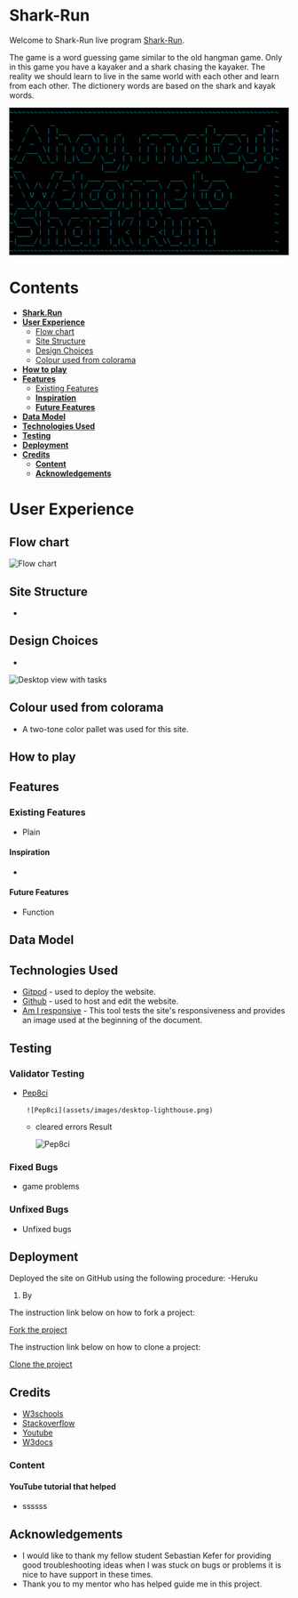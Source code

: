 # Shark-Run 

Welcome to Shark-Run live program [Shark-Run](https://shark-run-e1a617839e7e.herokuapp.com/).

The game is a word guessing game similar to the old hangman game.
Only in this game you have a kayaker and a shark chasing the kayaker.
The reality we should learn to live in the same world with each other and learn from each other.
The dictionery words are based on the shark and kayak words.

![Welcome](gallery/welcome-message.png)


# Contents
* [**Shark.Run**](#shark-run)
* [**User Experience**](#user-experience)
    * [Flow chart](#flow-chart)
    * [Site Structure](#site-structure)
    * [Design Choices](#design-choices)
    * [Colour used from colorama ](#colorama)
* [**How to play**](#how-to-play)
* [**Features**](#features)
   * [Existing Features](#existing-Features)                        
   * [**Inspiration**](<#inspiration>)
   * [**Future Features**](<#future-features>)
* [**Data Model**](<#data-model>)   
* [**Technologies Used**](<#technologies-used>)
* [**Testing**](#testing)
* [**Deployment**](#deployment)
* [**Credits**](#credits)
    * [**Content**](#content)
    * [**Acknowledgements**](#acknowledgements)
  
# User Experience

## Flow chart 

![Flow chart](workspace/shark-run/readme-gallery)

## Site Structure

- 
  
## Design Choices

- 

  ![Desktop view with tasks](assets/images/mylistplusitems.png)
  
## Colour used from colorama  

- A two-tone color pallet was used for this site.

## How to play
  
## Features

### Existing Features

- Plain 

#### Inspiration

- 
  
#### Future Features

 - Function 
 
## Data Model
   
## Technologies Used

- [Gitpod](https://www.gitpod.io/#get-started) - used to deploy the website.
- [Github](https://github.com/) - used to host and edit the website.
- [Am I responsive](https://ui.dev/amiresponsive) - This tool tests the site's responsiveness and provides an image used at the beginning of the document. 

  
## Testing 

### Validator Testing 

- [Pep8ci](https://pep8ci.herokuapp.com/#)
     

       ![Pep8ci](assets/images/desktop-lighthouse.png)
            
     - cleared errors Result

       ![Pep8ci](assets/images/mobile-lighthouse.png)

   

### Fixed Bugs

- game problems 

### Unfixed Bugs
 
- Unfixed bugs 

## Deployment

Deployed the site on GitHub using the following procedure:
-Heruku
1. By

The instruction link below on how to fork a project:

[Fork the project](https://docs.github.com/en/pull-requests/collaborating-with-pull-requests/working-with-forks/fork-a-repo)

The instruction link below on how to clone a project:

[Clone the project](https://docs.github.com/en/repositories/creating-and-managing-repositories/cloning-a-repository) 

## Credits 

- [W3schools](https://www.w3schools.com/)
- [Stackoverflow](https://stackoverflow.com/)
- [Youtube](youtube.com)
- [W3docs](https://www.w3docs.com/)

### Content 

#### YouTube tutorial that helped
- ssssss

## Acknowledgements

- I would like to thank my fellow student Sebastian Kefer for providing good troubleshooting ideas when I was stuck on bugs or problems it is nice to have support in these times.
- Thank you to my mentor who has helped guide me in this project.
   